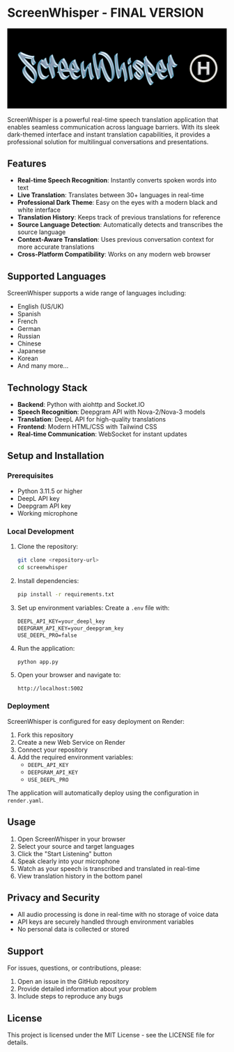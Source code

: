 # ScreenWhisper - FINAL VERSION

![ScreenWhisper Logo](/static/images/SWlogo.png)

ScreenWhisper is a powerful real-time speech translation application that enables seamless communication across language barriers. With its sleek dark-themed interface and instant translation capabilities, it provides a professional solution for multilingual conversations and presentations.

## Features

- **Real-time Speech Recognition**: Instantly converts spoken words into text
- **Live Translation**: Translates between 30+ languages in real-time
- **Professional Dark Theme**: Easy on the eyes with a modern black and white interface
- **Translation History**: Keeps track of previous translations for reference
- **Source Language Detection**: Automatically detects and transcribes the source language
- **Context-Aware Translation**: Uses previous conversation context for more accurate translations
- **Cross-Platform Compatibility**: Works on any modern web browser

## Supported Languages

ScreenWhisper supports a wide range of languages including:
- English (US/UK)
- Spanish
- French
- German
- Russian
- Chinese
- Japanese
- Korean
- And many more...

## Technology Stack

- **Backend**: Python with aiohttp and Socket.IO
- **Speech Recognition**: Deepgram API with Nova-2/Nova-3 models
- **Translation**: DeepL API for high-quality translations
- **Frontend**: Modern HTML/CSS with Tailwind CSS
- **Real-time Communication**: WebSocket for instant updates

## Setup and Installation

### Prerequisites
- Python 3.11.5 or higher
- DeepL API key
- Deepgram API key
- Working microphone

### Local Development

1. Clone the repository:
   ```bash
   git clone <repository-url>
   cd screenwhisper
   ```

2. Install dependencies:
   ```bash
   pip install -r requirements.txt
   ```

3. Set up environment variables:
   Create a `.env` file with:
   ```
   DEEPL_API_KEY=your_deepl_key
   DEEPGRAM_API_KEY=your_deepgram_key
   USE_DEEPL_PRO=false
   ```

4. Run the application:
   ```bash
   python app.py
   ```

5. Open your browser and navigate to:
   ```
   http://localhost:5002
   ```

### Deployment

ScreenWhisper is configured for easy deployment on Render:

1. Fork this repository
2. Create a new Web Service on Render
3. Connect your repository
4. Add the required environment variables:
   - `DEEPL_API_KEY`
   - `DEEPGRAM_API_KEY`
   - `USE_DEEPL_PRO`

The application will automatically deploy using the configuration in `render.yaml`.

## Usage

1. Open ScreenWhisper in your browser
2. Select your source and target languages
3. Click the "Start Listening" button
4. Speak clearly into your microphone
5. Watch as your speech is transcribed and translated in real-time
6. View translation history in the bottom panel

## Privacy and Security

- All audio processing is done in real-time with no storage of voice data
- API keys are securely handled through environment variables
- No personal data is collected or stored

## Support

For issues, questions, or contributions, please:
1. Open an issue in the GitHub repository
2. Provide detailed information about your problem
3. Include steps to reproduce any bugs

## License

This project is licensed under the MIT License - see the LICENSE file for details.
